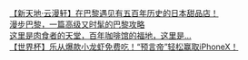   
[【新天地·云漫轩】在巴黎遇见有五百年历史的日本甜品店！](http://www.dianyue.me/archives/798/dd366w92lzydt5gu/)  
[漫步巴黎，一篇高级又时髦的巴黎攻略](http://www.dianyue.me/archives/317/8bpstoryie2c1fyp/)  
[这里是肉食者的天堂，百年咖啡馆的福地，这里是...](http://www.dianyue.me/archives/267/nli7uwg5tiv5s872/)  
[【世界杯】乐从爆款小龙虾免费吃！“预言帝”轻松赢取iPhoneX！](http://www.dianyue.me/archives/803/ij8yykpuqbz22hnn/)